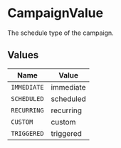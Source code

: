 # CampaignValue

The schedule type of the campaign.


## Values

| Name        | Value       |
| ----------- | ----------- |
| `IMMEDIATE` | immediate   |
| `SCHEDULED` | scheduled   |
| `RECURRING` | recurring   |
| `CUSTOM`    | custom      |
| `TRIGGERED` | triggered   |